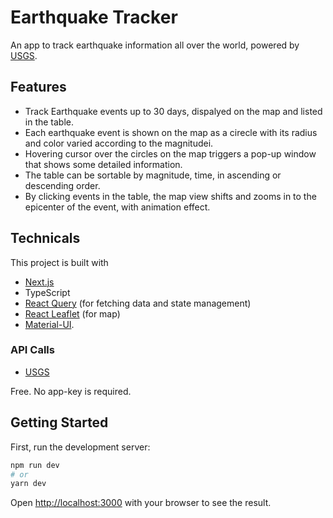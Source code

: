 # Earthquake Tracker 
An  app to track earthquake information all over the world,
powered by [USGS](https://earthquake.usgs.gov/fdsnws/event/1/).

## Features

- Track Earthquake events up to 30 days, dispalyed on the map and listed in the table.
- Each earthquake event is shown on the map
as a cirecle with its radius and color varied according to the magnitudei.
- Hovering cursor over the circles on the map triggers a pop-up window that shows some detailed information.
- The table can be sortable by magnitude, time, in ascending or descending order.
- By clicking events in the table, the map view shifts and zooms in to the epicenter of the event, with animation effect.

## Technicals

This project is built with 
- [Next.js](https://nextjs.org/)
- TypeScript 
- [React Query](https://react-query.tanstack.com/) (for fetching data and state management)
- [React Leaflet](https://react-leaflet.js.org/) (for map)
- [Material-UI](https://mui.com/).

### API Calls
- [USGS](https://earthquake.usgs.gov/fdsnws/event/1/)

Free. No app-key is required.

## Getting Started

First, run the development server:

```bash
npm run dev
# or
yarn dev
```

Open [http://localhost:3000](http://localhost:3000) with your browser to see the result.

